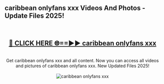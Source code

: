 <h2>caribbean onlyfans xxx Videos And Photos - Update Files 2025!</h2>
<br>
<div align="center">
<h2><a href="https://linkcuts.com/hfmhzwbr" rel="nofollow">🔴 CLICK HERE 🌐==►► caribbean onlyfans xxx</a></h2>
<br>
Get caribbean onlyfans xxx and all content. Now you can access all videos and pictures of caribbean onlyfans xxx. New Updated Files 2025!
<br>
<br>
<a href="https://linkcuts.com/hfmhzwbr" rel="nofollow" data-target="animated-image.originalLink"><img src="https://i.ibb.co.com/WyWwxjT/player-gif2.gif" alt="caribbean onlyfans xxx" style="max-width: 100%; display: inline-block;" data-target="animated-image.originalImage"></a>
</div>
<br>